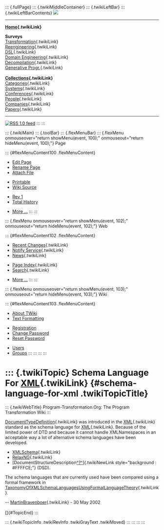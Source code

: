 ::: {.fullPage}
::: {.twikiMiddleContainer}
::: {.twikiLeftBar}
::: {.twikiLeftBarContents}
![](../pub/transformation.gif)

------------------------------------------------------------------------

**[Home](WebHome){.twikiLink}**

**Surveys**\
[Transformation](ProgramTransformation){.twikiLink}\
[Reengineering](ReengineeringWiki){.twikiLink}\
[DSL](DomainSpecificLanguages){.twikiLink}\
[Domain Engineering](DomainEngineering){.twikiLink}\
[Decompilation](DeCompilation){.twikiLink}\
[Generative Progr.](GenerativeProgrammingWiki){.twikiLink}\
\
**[Collections](CategoryCollection){.twikiLink}**\
[Categories](CategoryCategory){.twikiLink}\
[Systems](TransformationSystems){.twikiLink}\
[Conferences](TransformationConferences){.twikiLink}\
[People](TransformationPeople){.twikiLink}\
[Companies](TransformationCompanies){.twikiLink}\
[Papers](CategoryPaper){.twikiLink}

------------------------------------------------------------------------

[![](../pub/rss.gif "RSS 1.0 feed")](WebRss@skin=rss)
:::
:::

::: {.twikiMain}
::: {.toolBar}
::: {.flexMenuBar}
::: {.flexMenu onmouseover="return showMenu(event, 100);" onmouseout="return hideMenu(event, 100);"}
Page

::: {#flexMenuContent100 .flexMenuContent}
-   [Edit
    Page](http://www.program-transformation.org/edit/Transform/SchemaLanguageForXML?t=1536826228)
-   [Rename
    Page](http://www.program-transformation.org/rename/Transform/SchemaLanguageForXML)
-   [Attach
    File](http://www.program-transformation.org/attach/Transform/SchemaLanguageForXML)

<!-- -->

-   [Printable](http://www.program-transformation.org/view/Transform/SchemaLanguageForXML?skin=print.pattern)
-   [Wiki
    Source](http://www.program-transformation.org/view/Transform/SchemaLanguageForXML?skin=text&raw=on&contenttype=text/plain)

<!-- -->

-   [Rev
    1](http://www.program-transformation.org/view/Transform/SchemaLanguageForXML?rev=1.1)
-   [Total
    History](http://www.program-transformation.org/rdiff/Transform/SchemaLanguageForXML)

<!-- -->

-   [More
    \...](http://www.program-transformation.org/oops/Transform/SchemaLanguageForXML?template=oopsmore&param1=1.1&param2=1.1)
:::
:::

::: {.flexMenu onmouseover="return showMenu(event, 102);" onmouseout="return hideMenu(event, 102);"}
Web

::: {#flexMenuContent102 .flexMenuContent}
-   [Recent Changes](WebChanges){.twikiLink}
-   [Notify Service](WebNotify){.twikiLink}
-   [News](WebNews){.twikiLink}

<!-- -->

-   [Page Index](WebIndex){.twikiLink}
-   [Search](WebSearch){.twikiLink}

<!-- -->

-   [More
    \...](http://www.program-transformation.org/oops/Transform/SchemaLanguageForXML?template=oopsmore&param1=1.1&param2=1.1)
:::
:::

::: {.flexMenu onmouseover="return showMenu(event, 103);" onmouseout="return hideMenu(event, 103);"}
Wiki

::: {#flexMenuContent103 .flexMenuContent}
-   [About
    TWiki](http://www.program-transformation.org/view/TWiki/WebHome)
-   [Text
    Formatting](http://www.program-transformation.org/view/TWiki/TextFormattingRules)

<!-- -->

-   [Registration](http://www.program-transformation.org/view/TWiki/TWikiRegistration)
-   [Change
    Password](http://www.program-transformation.org/view/TWiki/ChangePassword)
-   [Reset
    Password](http://www.program-transformation.org/view/TWiki/ResetPassword)

<!-- -->

-   [Users](http://www.program-transformation.org/view/Main/TWikiUsers)
-   [Groups](http://www.program-transformation.org/view/Main/TWikiGroups)
:::
:::
:::
:::

::: {.twikiTopic}
Schema Language For [XML](XML){.twikiLink} {#schema-language-for-xml .twikiTopicTitle}
==========================================

::: {.twikiWebTitle}
Program-Transformation.Org: The Program Transformation Wiki
:::

[DocumentTypeDefinition](DocumentTypeDefinition){.twikiLink} was
introduced in the [XML](XML){.twikiLink} standard as the schema language
for [XML](XML){.twikiLink}. Because of the limited power of DTD and
because it cannot handle XMLNamespaces in an acceptable way a lot of
alternative schema languages have been developed.

-   [XMLSchema](XMLSchema){.twikiLink}
-   [RelaxNG](RelaxNG){.twikiLink}
-   [DocumentStructureDescription[^?^](http://www.program-transformation.org/edit/Transform/DocumentStructureDescription?topicparent=Transform.SchemaLanguageForXML)]{.twikiNewLink
    style="background : #FFFFCE;"} (DSD).

The schema languages that are currently used have been compared using a
formal framework in
[TaxonomyOfXMLSchemaLanguagesUsingFormalLanguageTheory](TaxonomyOfXMLSchemaLanguagesUsingFormalLanguageTheory){.twikiLink}.

\-- [MartinBravenboer](../Main/MartinBravenboer){.twikiLink} - 30 May
2002\
\
[]{#TopicEnd}
:::

::: {.twikiTopicInfo .twikiRevInfo .twikiGrayText .twikiMoved}
:::
:::
:::
:::
